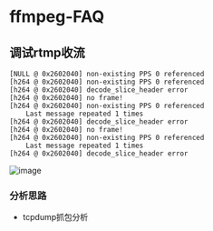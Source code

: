 # ffmpeg-FAQ

## 调试rtmp收流

```
[NULL @ 0x2602040] non-existing PPS 0 referenced
[h264 @ 0x2602040] non-existing PPS 0 referenced
[h264 @ 0x2602040] decode_slice_header error
[h264 @ 0x2602040] no frame!
[h264 @ 0x2602040] non-existing PPS 0 referenced
    Last message repeated 1 times
[h264 @ 0x2602040] decode_slice_header error
[h264 @ 0x2602040] no frame!
[h264 @ 0x2602040] non-existing PPS 0 referenced
    Last message repeated 1 times
[h264 @ 0x2602040] decode_slice_header error
```

![image](https://github.com/user-attachments/assets/aff39ca8-0109-4d2d-9762-2f6817cbbe96)

### 分析思路

* tcpdump抓包分析
